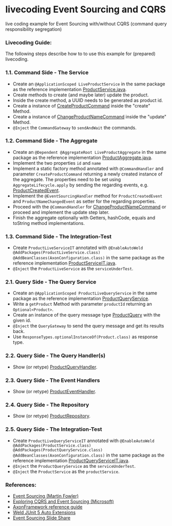 # livecoding Event Sourcing and CQRS 

live coding example for Event Sourcing with/without CQRS (command query responsibility segregation)

### Livecoding Guide:

The following steps describe how to to use this example for (prepared) livecoding.

### 1.1. Command Side - The Service
* Create an `@ApplicationScoped LiveProductService` in the same package as the reference implementation [ProductService.java](src/main/java/org/joht/livecoding/eventsourcing/command/model/ProductService.java).
* Create methods to create (and maybe later) update the product.
* Inside the create method, a UUID needs to be generated as product id.
* Create a instance of [CreateProductCommand](src/main/java/org/joht/livecoding/eventsourcing/message/command/CreateProductCommand.java) inside the "create" Method.
* Create a instance of [ChangeProductNameCommand](src/main/java/org/joht/livecoding/eventsourcing/message/command/ChangeProductNameCommand.java) inside the "update" Method.
* `@Inject` the `CommandGateway` to `sendAndWait` the commands.

### 1.2. Command Side - The Aggregate
* Create an `@Dependent @AggregateRoot LiveProductAggregate` in the same package as the reference implementation [ProductAggregate.java](src/main/java/org/joht/livecoding/eventsourcing/command/model/ProductAggregate.java).
* Implement the two properties `id` and `name` 
* Implement a static factory method annotated with `@CommandHandler` and parameter `CreateProductCommand` returning a newly created instance of the aggregate. The properties need to be set using `AggregateLifecycle.apply` by sending the regarding events, e.g. [ProductCreatedEvent](src/main/java/org/joht/livecoding/eventsourcing/message/event/ProductCreatedEvent.java).
* Implement the `@EventSourcingHandler` method for `ProductCreatedEvent` and `ProductNameChangedEvent` 
as setter for the regarding properties.
* Proceed with the `@CommandHandler` for [ChangeProductNameCommand](src/main/java/org/joht/livecoding/eventsourcing/message/command/ChangeProductNameCommand.java) or proceed and implement the update step later.
* Finish the aggregate optionally with Getters, hashCode, equals and toString method implementations.

### 1.3. Command Side - The Integration-Test
* Create `ProductLiveServiceIT` annotated with `@EnableAutoWeld @AddPackages(ProductLiveService.class) @AddBeanClasses(AxonConfiguration.class)` in the same package as the reference implementation [ProductServiceIT.java](src/test/java/org/joht/livecoding/eventsourcing/command/model/ProductServiceIT.java).
* `@Inject` the `ProductLiveService` as the `serviceUnderTest`.

### 2.1. Query Side - The Query Service
* Create an `@ApplicationScoped ProductLiveQueryService` in the same package as the reference implementation [ProductQueryService](src/main/java/org/joht/livecoding/eventsourcing/query/model/ProductQueryService.java).
* Write a `getProduct` Method with parameter `productId` returning an `Optional<Product>`.
* Create an instance of the query message type [ProductQuery](src/main/java/org/joht/livecoding/eventsourcing/message/query/ProductQuery.java) with the given id.
* `@Inject` the `QueryGateway` to send the query message and get its results back.
* Use `ResponseTypes.optionalInstanceOf(Product.class)` as response type.

### 2.2. Query Side - The Query Handler(s)
* Show (or retype) [ProductQueryHandler](src/main/java/org/joht/livecoding/eventsourcing/query/model/ProductQueryHandler.java).

### 2.3. Query Side - The Event Handlers
* Show (or retype) [ProductEventHandler](src/main/java/org/joht/livecoding/eventsourcing/query/model/ProductEventHandler.java).

### 2.4. Query Side - The Repository
* Show (or retype) [ProductRepository](src/main/java/org/joht/livecoding/eventsourcing/query/model/ProductRepository.java).

### 2.5. Query Side - The Integration-Test
* Create `ProductLiveQueryServiceIT` annotated with `@EnableAutoWeld @AddPackages(ProductService.class) @AddPackages(ProductQueryService.class) @AddBeanClasses(AxonConfiguration.class)` in the same package as the reference implementation [ProductQueryServiceIT.java](src/test/java/org/joht/livecoding/eventsourcing/query/model/ProductQueryServiceIT.java).
* `@Inject` the `ProductQueryService` as the `serviceUnderTest`.
* `@Inject` the `ProductService` as the `productService`.

### References:
* [Event Sourcing (Martin Fowler)](https://martinfowler.com/eaaDev/EventSourcing.html)
* [Exploring CQRS and Event Sourcing (Microsoft)](https://www.google.com/url?sa=t&rct=j&q=&esrc=s&source=web&cd=&cad=rja&uact=8&ved=2ahUKEwiapv7PudjyAhXOAewKHRaTBWMQFnoECAQQAQ&url=http%3A%2F%2Fdownload.microsoft.com%2Fdownload%2Fe%2Fa%2F8%2Fea8c6e1f-01d8-43ba-992b-35cfcaa4fae3%2Fcqrs_journey_guide.pdf&usg=AOvVaw3pH9fj0F7rjnJE6yATGIXN)
* [AxonFramework reference guide](https://docs.axoniq.io/reference-guide/)
* [Weld JUnit 5 Auto Extensions](https://github.com/weld/weld-junit/blob/master/junit5/README.md#weldjunit5autoextension)
* [Event Sourcing Slide Share](https://de.slideshare.net/LorenzoNicora/a-visual-introduction-to-event-sourcing-and-cqrs)
